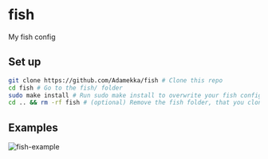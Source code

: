 # fish

My fish config

## Set up

```bash
git clone https://github.com/Adamekka/fish # Clone this repo
cd fish # Go to the fish/ folder
sudo make install # Run sudo make install to overwrite your fish config
cd .. && rm -rf fish # (optional) Remove the fish folder, that you cloned to your home folder
```

## Examples

![fish-example]()
